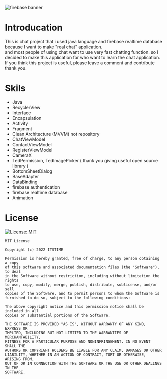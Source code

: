 ![firebase banner](https://user-images.githubusercontent.com/88642524/185963952-ba8f35d9-8c39-4763-87d5-a2b9fbd0c0ae.png)
# Introducation
This is chat project that i used java language and firebase realtime database because I want to make "real chat" application.<br>
and most people of using chat want to use very fast chatting function. so I decided to make this application for who want to learn the chat application.<br>
If you think this project is useful, please leave a comment and contribute thank you.
<br>
# Skils
- Java
- RecyclerView
- Interface
- Encapsulation
- Activity
- Fragment
- Clean Architecture (MVVM) not repository
- ChatViewModel
- ContactViewModel
- RegisterViewModel
- CameraX
- TedPermission, TedImagePicker ( thank you giving useful open source library )
- BottomSheetDialog
- BaseAdapter
- DataBinding
- firebase authentication
- firebase realtime database
- Animation

# License
[![License: MIT](https://img.shields.io/badge/License-MIT-yellow.svg)](https://opensource.org/licenses/MIT)
```
MIT License

Copyright (c) 2022 ITSTIME

Permission is hereby granted, free of charge, to any person obtaining a copy
of this software and associated documentation files (the "Software"), to deal
in the Software without restriction, including without limitation the rights
to use, copy, modify, merge, publish, distribute, sublicense, and/or sell
copies of the Software, and to permit persons to whom the Software is
furnished to do so, subject to the following conditions:

The above copyright notice and this permission notice shall be included in all
copies or substantial portions of the Software.

THE SOFTWARE IS PROVIDED "AS IS", WITHOUT WARRANTY OF ANY KIND, EXPRESS OR
IMPLIED, INCLUDING BUT NOT LIMITED TO THE WARRANTIES OF MERCHANTABILITY,
FITNESS FOR A PARTICULAR PURPOSE AND NONINFRINGEMENT. IN NO EVENT SHALL THE
AUTHORS OR COPYRIGHT HOLDERS BE LIABLE FOR ANY CLAIM, DAMAGES OR OTHER
LIABILITY, WHETHER IN AN ACTION OF CONTRACT, TORT OR OTHERWISE, ARISING FROM,
OUT OF OR IN CONNECTION WITH THE SOFTWARE OR THE USE OR OTHER DEALINGS IN THE
SOFTWARE.
```
